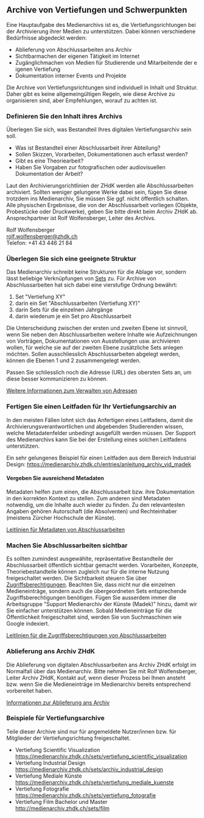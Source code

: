## Archive von Vertiefungen und Schwerpunkten

Eine Hauptaufgabe des Medienarchivs ist es, die Vertiefungsrichtungen bei der Archivierung ihrer Medien zu unterstützen. Dabei können verschiedene Bedürfnisse abgedeckt werden:

* Ablieferung von Abschlussarbeiten ans Archiv
* Sichtbarmachen der eigenen Tätigkeit im Internet
* Zugänglichmachen von Medien für Studierende und Mitarbeitende der eigenen Vertiefung
* Dokumentation interner Events und Projekte  

Die Archive von Vertiefungsrichtungen sind individuell in Inhalt und Struktur. Daher gibt es keine allgemeingültigen Regeln, wie diese Archive zu organisieren sind, aber Empfehlungen, worauf zu achten ist.

### Definieren Sie den Inhalt ihres Archivs

Überlegen Sie sich, was Bestandteil Ihres digitalen Vertiefungsarchiv sein soll.

* Was ist Bestandteil einer Abschlussarbeit ihrer Abteilung?
* Sollen Skizzen, Vorarbeiten, Dokumentationen auch erfasst werden?
* Gibt es eine Theoriearbeit?
* Haben Sie Vorgaben zur fotografischen oder audiovisuellen Dokumentation der Arbeit?
 
Laut den Archivierungsrichtlinien der ZHdK werden alle Abschlussarbeiten archiviert. Sollten weniger gelungene Werke dabei sein, fügen Sie diese trotzdem ins Medienarchiv, Sie müssen Sie ggf. nicht öffentlich schalten. Alle physischen Ergebnisse, die von der Abschlussarbeit vorliegen (Objekte, Probestücke oder Druckwerke), geben Sie bitte direkt beim Archiv ZHdK ab. Ansprechpartner ist Rolf Wolfensberger, Leiter des Archivs.

Rolf Wolfensberger  
[rolf.wolfensberger@zhdk.ch](mailto:rolf.wolfensberger@zhdk.ch)  
Telefon: +41 43 446 21 84

### Überlegen Sie sich eine geeignete Struktur

Das Medienarchiv schreibt keine Strukturen für die Ablage vor, sondern lässt beliebige Verknüpfungen von [Sets](/software/05-organize#arbeiten-mit-sets) zu. Für Archive von Abschlussarbeiten hat sich dabei eine vierstufige Ordnung bewährt:

1. Set "Vertiefung XY"
2. darin ein Set "Abschlussarbeiten (Vertiefung XY)"
3. darin Sets für die einzelnen Jahrgänge
4. darin wiederum je ein Set pro Abschlussarbeit

Die Unterscheidung zwischen der ersten und zweiten Ebene ist sinnvoll, wenn Sie neben den Abschlussarbeiten weitere Inhalte wie Aufzeichnungen von Vorträgen, Dokumentationen von Ausstellungen usw. archivieren wollen, für welche sie auf der zweiten Ebene zusätzliche Sets anlegen möchten. Sollen ausschliesslich Abschlussarbeiten abgelegt werden, können die Ebenen 1 und 2 zusammengelegt werden.

Passen Sie schliesslich noch die Adresse (URL) des obersten Sets an, um diese besser kommunizieren zu können.

[Weitere Informationen zum Verwalten von Adressen](/software/05-organize#adressen-verwalten)

### Fertigen Sie einen Leitfaden für Ihr Vertiefungsarchiv an

In den meisten Fällen lohnt sich das Anfertigen eines Leitfadens, damit die Archivierungsverantwortlichen und abgebenden Studierenden wissen, welche Metadatenfelder unbedingt ausgefüllt werden müssen. Der Support des Medienarchivs kann Sie bei der Erstellung eines solchen Leitfadens unterstützen.

Ein sehr gelungenes Beispiel für einen Leitfaden aus dem Bereich Industrial Design: <https://medienarchiv.zhdk.ch/entries/anleitung_archiv_vid_madek>

#### Vergeben Sie ausreichend Metadaten

Metadaten helfen zum einen, die Abschlussarbeit bzw. ihre Dokumentation in den korrekten Kontext zu stellen. Zum anderen sind Metadaten notwendig, um die Inhalte auch wieder zu finden. Zu den relevantesten Angaben gehören Autorschaft (die Absolventen) und Rechteinhaber (meistens Zürcher Hochschule der Künste).

[Leitlinien für Metadaten von Abschlussarbeiten](02-complementaryworks#metadaten)

### Machen Sie Abschlussarbeiten sichtbar

Es sollten zumindest ausgewählte, repräsentative Bestandteile der Abschlussarbeit öffentlich sichtbar gemacht werden. Vorarbeiten, Konzepte, Theoriebestandteile können zugleich nur für die interne Nutzung freigeschaltet werden. Die Sichtbarkeit steuern Sie über [Zugriffsberechtigungen](/software/04-mediaentries/#zugriffsberechtigungen-bearbeiten). Beachten Sie, dass nicht nur die einzelnen Medieneinträge, sondern auch die übergeordneten Sets entsprechende Zugriffsberechtigungen benötigen. Fügen Sie ausserdem immer die Arbeitsgruppe "Support Medienarchiv der Künste (Madek)" hinzu, damit wir Sie einfacher unterstützen können. Sobald Medieneinträge für die Öffentlichkeit freigeschaltet sind, werden Sie von Suchmaschinen wie Google indexiert.

[Leitlinien für die Zugriffsberechtigungen von Abschlussarbeiten](02-complementaryworks#zugriffsberechtigungen)

### Ablieferung ans Archiv ZHdK

Die Ablieferung von digitalen Abschlussarbeiten ans Archiv ZHdK erfolgt im Normalfall über das Medienarchiv. Bitte nehmen Sie mit Rolf Wolfensberger, Leiter Archiv ZHdK, Kontakt auf, wenn dieser Prozess bei Ihnen ansteht bzw. wenn Sie die Medieneinträge im Medienarchiv bereits entsprechend vorbereitet haben.

[Informationen zur Ablieferung ans Archiv](04-archive)

### Beispiele für Vertiefungsarchive

Teile dieser Archive sind nur für angemeldete Nutzer/innen bzw. für Mitglieder der Vertiefungsrichtung freigeschaltet.

* Vertiefung Scientific Visualization  
<https://medienarchiv.zhdk.ch/sets/vertiefung_scientific_visualization>  
* Vertiefung Industrial Design  
<https://medienarchiv.zhdk.ch/sets/archiv_industrial_design>  
* Vertiefung Mediale Künste  
<https://medienarchiv.zhdk.ch/sets/vertiefung_mediale_kuenste>  
* Vertiefung Fotografie  
<https://medienarchiv.zhdk.ch/sets/vertiefung_fotografie>  
* Vertiefung Film Bachelor und Master  
<http://medienarchiv.zhdk.ch/sets/film>
